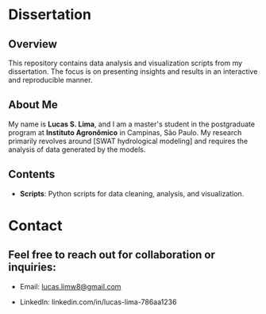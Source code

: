 # Dissertation

## Overview

This repository contains data analysis and visualization scripts from my dissertation. The focus is on presenting insights and results in an interactive and reproducible manner.

## About Me

My name is **Lucas S. Lima**, and I am a master's student in the postgraduate program at **Instituto Agronômico** in Campinas, São Paulo. My research primarily revolves around [SWAT hydrological modeling] and requires the analysis of data generated by the models.

## Contents

- **Scripts**: Python scripts for data cleaning, analysis, and visualization.

# Contact

## Feel free to reach out for collaboration or inquiries:

- Email: lucas.limw8@gmail.com

- LinkedIn: linkedin.com/in/lucas-lima-786aa1236

